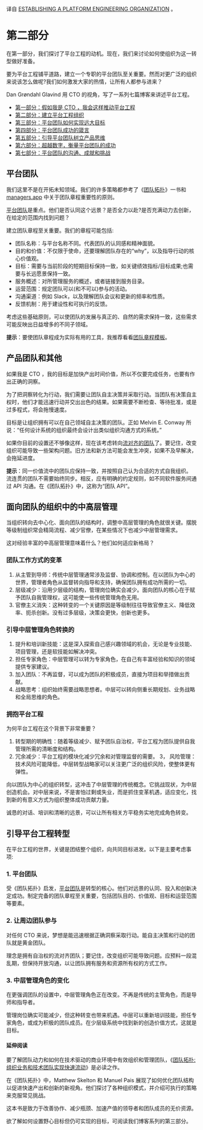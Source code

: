 <!--
# 建立平台工程组织
https://www.eficode.com/hs-fs/hubfs/Establishing%20a%20platform%20engineering%20organization.png?width=640&name=Establishing%20a%20platform%20engineering%20organization.png
 -->

译自 [ESTABLISHING A PLATFORM ENGINEERING ORGANIZATION](https://www.eficode.com/blog/establishing-a-platform-engineering-organization) 。

# 第二部分

在第一部分，我们探讨了平台工程的动机。现在，我们来讨论如何使组织为这一转型做好准备。

要为平台工程铺平道路，建立一个专职的平台团队至关重要。然而对更广泛的组织来说该怎么做呢?我们如何激发大家的热情，让所有人都参与进来？

Dan Grøndahl Glavind 用 CTO 的视角，写了一系列七篇博客来讲述平台工程。

- [第一部分：假如我是 CTO ，我会这样推动平台工程](https://yylives.cc/2023/09/29/if-i-were-a-cto-id-approach-platform-engineering-like-this/)
- [第二部分：建立平台工程组织](https://yylives.cc/2023/10/01/establishing-a-platform-engineering-organization/)
- [第三部分：平台团队如何实现远大目标](https://yylives.cc/2023/10/01/how-platform-teams-can-achieve-ambitious-goals/)
- [第四部分：平台团队成功的箴言](https://yylives.cc/2023/10/01/a-mantra-for-platform-teams-to-succeed/)
- [第五部分：引导平台团队树立产品思维](https://yylives.cc/2023/10/01/navigating-the-product-mindset-in-platform-teams/)
- [第六部分：超越数字，衡量平台团队的成功](https://yylives.cc/2023/10/01/measuring-success-beyond-numbers-in-platform-teams/)
- [第七部分：平台团队的沟通、成就和挑战](https://yylives.cc/2023/10/01/communicating-achievements-and-challenges-in-platform-teams/)

## 平台团队

我们这里不是在开拓未知领域。我们的许多策略都参考了《[团队拓扑](https://teamtopologies.com/book)》一书和 [managers.app](https://managers.app/define-your-team-charter/) 中关于团队章程重要性的原则。

[平台团队](https://www.eficode.com/devops-podcast/platform-teams)是重点。他们是否认同这个远景？是否全力以赴?是否充满动力去创新，在给定的范围内找到问题？

建立团队章程至关重要。我们的章程可能包括:

- 团队名称：与平台名称不同。代表团队的认同感和精神面貌。
- 目的和价值：不仅限于使命，还要理解团队存在的“why”，以及指导行动的核心价值观。
- 目标：需要与当前阶段的短期目标保持一致，如关键绩效指标/目标成果;也需要与长远愿景保持一致。
- 服务概述：对所管理服务的概述，或者链接到服务目录。
- 运营范围：规定团队可以(和不可以)参与的活动。
- 沟通渠道：例如 Slack，以及理解团队会议和更新的频率和性质。
- 反馈机制：用于建设性和可执行的反馈。

考虑这些基础原则，可以使团队的发展与真正的、自然的需求保持一致，这些需求可能反映出日益增多的不同子领域。

**提示**：要使团队章程成为实际有用的工具，我推荐看看[团队章程模板](https://miro.com/templates/team-charter/)。

## 产品团队和其他

如果我是 CTO ，我的目标是加快产出时间价值，所以不仅要完成任务，也要有作出正确的洞察。

为了把洞察转化为行动，我们需要让团队自主决策并采取行动。当团队有决策自主权时，他们才能迅速行动并交出出色的结果。如果需要不断检查、等待批准，或是过多程式，将会拖慢速度。

目标是让组织拥有可以在自己领域自主决策的团队。正如 Melvin E. Conway 所说：“任何设计系统的组织最终会设计出类似组织沟通方式的系统。”

如果你目前的设置还不够像这样，现在该考虑转向[流对齐的团队](https://itrevolution.com/articles/four-team-types/#:~:text=A%20stream%2Daligned%20team%20is,(this%20is%20key)%20independently.)了。要记住，改变组织可能导致一些架构问题。旧方法和新方法可能会发生冲突，如果不及早解决，会拖延进度。

**提示**：同一价值流中的团队应保持一致，并按照自己认为合适的方式自我组织。 流连贯的团队不需要始终同步。相反，应有明确的约定规则，如不同软件服务间通过 API 沟通。在《团队拓扑》中，这称为“团队 API”。

## 面向团队的组织中的中高层管理

当组织转向去中心化、面向团队的结构时，调整中高层管理的角色就很关键。摆脱等级制组织常会精简流程、减少官僚，在某些情况下也减少中层管理需求。

这对经验丰富的中高层管理意味着什么？他们如何适应新格局？

### 团队工作方式的变革

1. 从主管到导师：传统中层管理通常涉及监督、协调和控制。在以团队为中心的世界，管理者角色从监督转向指导和支持，确保团队拥有成功所需的一切。
2. 层级减少：沿用少层级的结构，管理岗位确实会减少。面向团队的核心在于赋予团队自我管理权，这可能使一些传统管理角色无用。
3. 官僚主义消失：这种转变的一个关键原因是等级制往往导致官僚主义、降低效率、扼杀创新。没有过多层级，决策会更快，创新也更多。

### 引导中层管理角色转换的

1. 提升和培训新技能：这是深入探索自己感兴趣领域的机会，无论是专业技能、项目管理，还是软技能如解决冲突。
2. 担任专家角色：中层管理可以转为专家角色，在自己有丰富经验和知识的领域提供专家建议。
3. 加入团队：不再监督，可以成为团队的积极成员，直接为项目和举措做出贡献。
4. 战略思考：组织始终需要战略思想者。中层可以转向侧重长期规划、业务战略和全局思维的角色。

### 拥抱平台工程

为何平台工程在这个背景下非常重要？

1. 转型期的明确性：随着等级减少、赋予团队自治权，平台工程为团队提供自我管理所需的清晰度和结构。
2. 冗余减少：平台工程的模块化减少冗余和对管理监督的需要。
3， 风险管理：技术风险可能降低，中层转型战略家可以关注更广泛的组织风险，使整体更有弹性。

向以团队为中心的组织转型，这冲击了中层管理的传统概念。它挑战现状，为中层创造机会。对中层来说，不是害怕过剩或失业，而是抓住变革机遇，适应变化，找到新的有意义方式为组织整体成功贡献力量。

诚恳的对话、培训和清晰的远景，可以让所有相关方平稳务实地完成角色转变。

## 引导平台工程转型

在平台工程的世界，关键是团结整个组织，向共同目标进发。以下是主要考虑事项:

### 1. 平台团队

受《团队拓扑》启发，[平台团队](https://www.eficode.com/devops-podcast/platform-teams)是转型的核心。他们对远景的认同、投入和创新决定成功。制定完备的团队章程至关重要，包括团队目的、价值观、目标和运营范围等要素。

### 2. 让周边团队参与

对任何 CTO 来说，梦想是能迅速根据正确洞察采取行动。能自主决策和行动的团队就是黄金团队。

理念是拥有自治权的流对齐团队；要记住，改变组织可能导致问题。应预料一段混乱期，但保持开放沟通，以让团队拥有服务和资源所有权的方式工作。

### 3. 中层管理角色的变化

在更强调团队的设置中，中层管理角色正在改变。不再是传统的主管角色，而是导师和指导者。

管理岗位确实可能减少，但这种转变也带来机遇。中层可以重新培训技能，担任专家角色，或成为积极的团队成员。在少层级系统中找到新的创造价值方式，这就是目标。

#### 延伸阅读

要了解团队动力和如何在技术驱动的商业环境中有效组织和管理团队，《[团队拓扑:组织业务和技术团队实现快速流动](https://www.amazon.co.uk/Team-Topologies-Organizing-Business-Technology/dp/1942788819)》是必读之作。

在《团队拓扑》中，Matthew Skelton 和 Manuel Pais 展现了如何优化团队结构以促进快速产出和创新的新视角。他们探讨了各种组织模式，并介绍可执行的策略来克服常见挑战。

这本书是致力于改善协作、减少瓶颈、加速产值的领导者和团队成员的无价资源。

欲了解如何设置野心目标但仍可实现的目标，可阅读我们博客系列的第三部分。